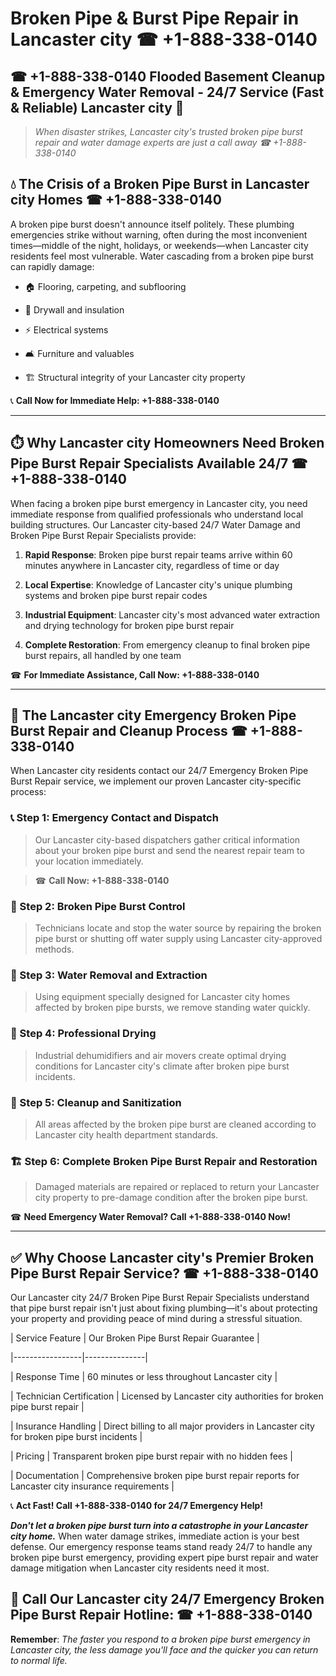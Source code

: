 # Broken Pipe & Burst Pipe Repair in Lancaster city ☎ +1-888-338-0140  
## ☎ +1-888-338-0140 Flooded Basement Cleanup & Emergency Water Removal - 24/7 Service (Fast & Reliable) Lancaster city 🚨  

> *When disaster strikes, Lancaster city's trusted broken pipe burst repair and water damage experts are just a call away ☎ +1-888-338-0140*  

## 💧 The Crisis of a Broken Pipe Burst in Lancaster city Homes ☎ +1-888-338-0140  

A broken pipe burst doesn't announce itself politely. These plumbing emergencies strike without warning, often during the most inconvenient times—middle of the night, holidays, or weekends—when Lancaster city residents feel most vulnerable. Water cascading from a broken pipe burst can rapidly damage:  

* 🏠 Flooring, carpeting, and subflooring  
* 🧱 Drywall and insulation  
* ⚡ Electrical systems  
* 🛋️ Furniture and valuables  
* 🏗️ Structural integrity of your Lancaster city property  

📞 **Call Now for Immediate Help: +1-888-338-0140**  

---  

## ⏱️ Why Lancaster city Homeowners Need Broken Pipe Burst Repair Specialists Available 24/7 ☎ +1-888-338-0140  

When facing a broken pipe burst emergency in Lancaster city, you need immediate response from qualified professionals who understand local building structures. Our Lancaster city-based 24/7 Water Damage and Broken Pipe Burst Repair Specialists provide:  

1. **Rapid Response**: Broken pipe burst repair teams arrive within 60 minutes anywhere in Lancaster city, regardless of time or day  
2. **Local Expertise**: Knowledge of Lancaster city's unique plumbing systems and broken pipe burst repair codes  
3. **Industrial Equipment**: Lancaster city's most advanced water extraction and drying technology for broken pipe burst repair  
4. **Complete Restoration**: From emergency cleanup to final broken pipe burst repairs, all handled by one team  

☎ **For Immediate Assistance, Call Now: +1-888-338-0140**  

---  

## 🔧 The Lancaster city Emergency Broken Pipe Burst Repair and Cleanup Process ☎ +1-888-338-0140  

When Lancaster city residents contact our 24/7 Emergency Broken Pipe Burst Repair service, we implement our proven Lancaster city-specific process:  

### 📞 Step 1: Emergency Contact and Dispatch  
> Our Lancaster city-based dispatchers gather critical information about your broken pipe burst and send the nearest repair team to your location immediately.  
> ☎ **Call Now: +1-888-338-0140**  

### 🚿 Step 2: Broken Pipe Burst Control  
> Technicians locate and stop the water source by repairing the broken pipe burst or shutting off water supply using Lancaster city-approved methods.  

### 🌊 Step 3: Water Removal and Extraction  
> Using equipment specially designed for Lancaster city homes affected by broken pipe bursts, we remove standing water quickly.  

### 💨 Step 4: Professional Drying  
> Industrial dehumidifiers and air movers create optimal drying conditions for Lancaster city's climate after broken pipe burst incidents.  

### 🧼 Step 5: Cleanup and Sanitization  
> All areas affected by the broken pipe burst are cleaned according to Lancaster city health department standards.  

### 🏗️ Step 6: Complete Broken Pipe Burst Repair and Restoration  
> Damaged materials are repaired or replaced to return your Lancaster city property to pre-damage condition after the broken pipe burst.  

☎ **Need Emergency Water Removal? Call +1-888-338-0140 Now!**  

---  

## ✅ Why Choose Lancaster city's Premier Broken Pipe Burst Repair Service? ☎ +1-888-338-0140  

Our Lancaster city 24/7 Broken Pipe Burst Repair Specialists understand that pipe burst repair isn't just about fixing plumbing—it's about protecting your property and providing peace of mind during a stressful situation.  

| Service Feature | Our Broken Pipe Burst Repair Guarantee |  
|-----------------|---------------|  
| Response Time | 60 minutes or less throughout Lancaster city |  
| Technician Certification | Licensed by Lancaster city authorities for broken pipe burst repair |  
| Insurance Handling | Direct billing to all major providers in Lancaster city for broken pipe burst incidents |  
| Pricing | Transparent broken pipe burst repair with no hidden fees |  
| Documentation | Comprehensive broken pipe burst repair reports for Lancaster city insurance requirements |  

📞 **Act Fast! Call +1-888-338-0140 for 24/7 Emergency Help!**  

***Don't let a broken pipe burst turn into a catastrophe in your Lancaster city home.*** When water damage strikes, immediate action is your best defense. Our emergency response teams stand ready 24/7 to handle any broken pipe burst emergency, providing expert pipe burst repair and water damage mitigation when Lancaster city residents need it most.  

## 📱 Call Our Lancaster city 24/7 Emergency Broken Pipe Burst Repair Hotline: ☎ +1-888-338-0140  

**Remember**: *The faster you respond to a broken pipe burst emergency in Lancaster city, the less damage you'll face and the quicker you can return to normal life.*
